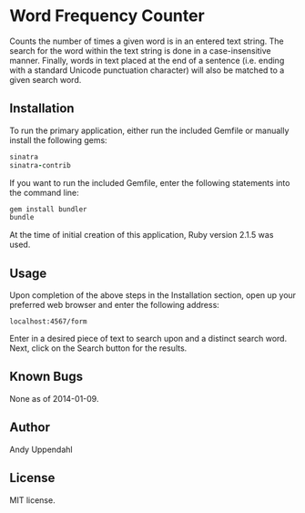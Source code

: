 Word Frequency Counter
======================

Counts the number of times a given word is in an entered text string.
The search for the word within the text string is done in a case-insensitive
manner. Finally, words in text placed at the end of a sentence (i.e. ending
with a standard Unicode punctuation character) will also be matched to a
given search word.

Installation
------------

To run the primary application, either run the included Gemfile or manually
install the following gems:

```ruby
sinatra
sinatra-contrib
```

If you want to run the included Gemfile, enter the following statements into
the command line:
```ruby
gem install bundler
bundle
```

At the time of initial creation of this application, Ruby version 2.1.5
was used.

Usage
-----

Upon completion of the above steps in the Installation section, open
up your preferred web browser and enter the following address:

```url
localhost:4567/form
```

Enter in a desired piece of text to search upon and a distinct search
word. Next, click on the Search button for the results.

Known Bugs
----------

None as of 2014-01-09.

Author
------

Andy Uppendahl

License
-------

MIT license.
